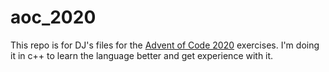 # aoc_2020
This repo is for DJ's files for the [Advent of Code 2020](https://adventofcode.com/) exercises.  I'm doing it in c++ to learn the language better and get experience with it.

